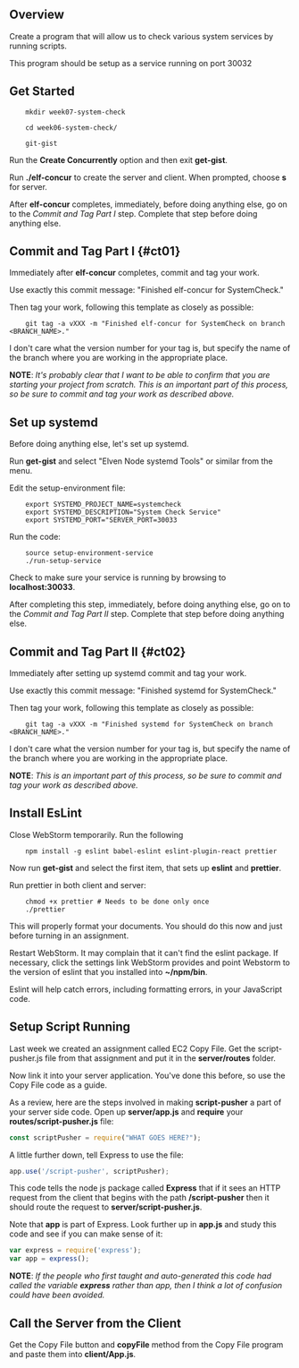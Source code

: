 ## Overview

Create a program that will allow us to check various system services by running scripts.

This program should be setup as a service running on port 30032

## Get Started

		mkdir week07-system-check

		cd week06-system-check/

		git-gist

Run the **Create Concurrently** option and then exit **get-gist**.

Run **./elf-concur** to create the server and client. When prompted, choose **s** for server.

After **elf-concur** completes, immediately, before doing anything else, go on to the _Commit and Tag Part I_ step. Complete that step before doing anything else.

## Commit and Tag Part I {#ct01}

Immediately after **elf-concur** completes, commit and tag your work.

Use exactly this commit message: "Finished elf-concur for SystemCheck."

Then tag your work, following this template as closely as possible:

		git tag -a vXXX -m "Finished elf-concur for SystemCheck on branch <BRANCH_NAME>."

I don't care what the version number for your tag is, but specify the name of the branch where you are working in the appropriate place.

**NOTE**: _It's probably clear that I want to be able to confirm that you are starting your project from scratch. This is an important part of this process, so be sure to commit and tag your work as described above._

## Set up systemd

Before doing anything else, let's set up systemd.

Run **get-gist** and select "Elven Node systemd Tools" or similar from the menu.

Edit the setup-environment file:

		export SYSTEMD_PROJECT_NAME=systemcheck
		export SYSTEMD_DESCRIPTION="System Check Service"
		export SYSTEMD_PORT="SERVER_PORT=30033

Run the code:

		source setup-environment-service
		./run-setup-service

Check to make sure your service is running by browsing to **localhost:30033**.

After completing this step, immediately, before doing anything else, go on to the _Commit and Tag Part II_ step. Complete that step before doing anything else.

## Commit and Tag Part II {#ct02}

Immediately after setting up systemd commit and tag your work.

Use exactly this commit message: "Finished systemd for SystemCheck."

Then tag your work, following this template as closely as possible:

		git tag -a vXXX -m "Finished systemd for SystemCheck on branch <BRANCH_NAME>."

I don't care what the version number for your tag is, but specify the name of the branch where you are working in the appropriate place.

**NOTE**: _This is an important part of this process, so be sure to commit and tag your work as described above._

## Install EsLint

Close WebStorm temporarily. Run the following

		npm install -g eslint babel-eslint eslint-plugin-react prettier

Now run **get-gist** and select the first item, that sets up **eslint** and **prettier**.

Run prettier in both client and server:

		chmod +x prettier # Needs to be done only once
		./prettier

This will properly format your documents. You should do this now and just before turning in an assignment.

Restart WebStorm. It may complain that it can't find the eslint package. If necessary, click the settings link WebStorm provides and point Webstorm to the version of eslint that you installed into **~/npm/bin**.

Eslint will help catch errors, including formatting errors, in your JavaScript code.

## Setup Script Running

Last week we created an assignment called EC2 Copy File. Get the
script-pusher.js file from that assignment and put it in the **server/routes** folder.

Now link it into your server application. You've done this before, so use the Copy File code as a guide.

As a review, here are the steps involved in making **script-pusher** a part of your server side code. Open up **server/app.js** and **require** your **routes/script-pusher.js** file:

```javascript
const scriptPusher = require("WHAT GOES HERE?");
```

A little further down, tell Express to use the file:

```javascript
app.use('/script-pusher', scriptPusher);
```

This code tells the node js package called **Express** that if it sees an HTTP request from the client that begins with the path **/script-pusher** then it should route the request to **server/script-pusher.js**.

Note that **app** is part of Express. Look further up in **app.js** and study this code and see if you can make sense of it:

```javascript
var express = require('express');
var app = express();
```

**NOTE**: _If the people who first taught and auto-generated this code had called the variable **express** rather than app, then I think a lot of confusion could have been avoided._

## Call the Server from the Client

Get the Copy File button and **copyFile** method from the Copy File program and paste them into **client/App.js**.
